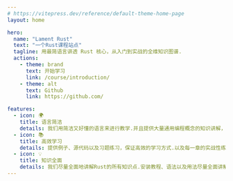 ```yaml
---
# https://vitepress.dev/reference/default-theme-home-page
layout: home

hero:
  name: "Lament Rust"
  text: "一个Rust课程站点"
  tagline: 用最简语言讲透 Rust 核心，从入门到实战的全维知识图谱.
  actions:
    - theme: brand
      text: 开始学习
      link: /course/introduction/
    - theme: alt
      text: Github
      link: https://github.com/

features:
  - icon: 🌍
    title: 语言简洁
    details: 我们用简洁又好懂的语言来进行教学.并且提供大量通用编程概念的知识讲解，完全零基础入门.
  - icon: 📚
    title: 高效学习
    details: 提供例子、源代码以及习题练习，保证高效的学习方式.以及每一章的实战性练习，尝试开发项目.
  - icon: 💡
    title: 知识全面
    details: 我们尽量全面地讲解Rust的所有知识点.安装教程、语法以及用法尽量全面讲解.
---
```

